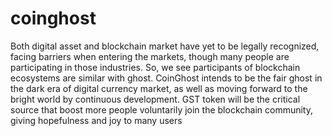# coinghost

Both digital asset and blockchain market have yet to be legally recognized, facing barriers when entering the markets, though many people are participating in those industries. So, we see participants of blockchain ecosystems are similar with ghost. CoinGhost intends to be the fair ghost in the dark era of digital currency market, as well as moving forward to the bright world by continuous development. GST token will be the critical source that boost more people voluntarily join the blockchain community, giving hopefulness and joy to many users
